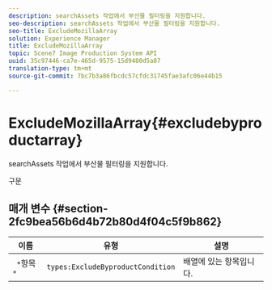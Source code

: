 ```yaml
---
description: searchAssets 작업에서 부산물 필터링을 지원합니다.
seo-description: searchAssets 작업에서 부산물 필터링을 지원합니다.
seo-title: ExcludeMozillaArray
solution: Experience Manager
title: ExcludeMozillaArray
topic: Scene7 Image Production System API
uuid: 35c97446-ca7e-465d-9575-15d9480d5a87
translation-type: tm+mt
source-git-commit: 7bc7b3a86fbcdc57cfdc31745fae3afc06e44b15

---
```



# ExcludeMozillaArray{#excludebyproductarray}

searchAssets 작업에서 부산물 필터링을 지원합니다.

구문

## 매개 변수 {#section-2fc9bea56b6d4b72b80d4f04c5f9b862}

| 이름 | 유형 | 설명 |
|---|---|---|
| ` *`항목`*` | `types:ExcludeByproductCondition` | 배열에 있는 항목입니다. |

